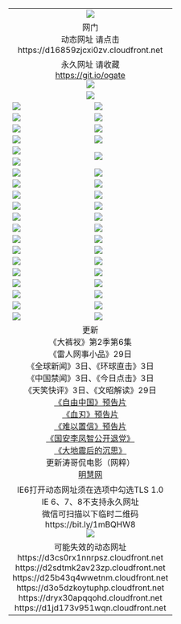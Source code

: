 ﻿<table>
  <tr></tr>
  <tr><td colspan=2 align=center><img src="https://cloud.githubusercontent.com/assets/11880933/13434984/f430fae2-e012-11e5-814f-c2df1e82b247.jpg" /></td></tr>
  <tr><td colspan=2 align=center>网门<br>动态网址 请点击
<br>https://d16859zjcxi0zv.cloudfront.net
    </td>
  </tr>
  <tr>
    <td colspan=2 align=center>永久网址 请收藏<br/><a href="https://git.io/ogate" target="_blank">https://git.io/ogate</a><br/><a href="https://d16859zjcxi0zv.cloudfront.net/Up/0WMGDL2.png" target="_blank"><img src="https://d16859zjcxi0zv.cloudfront.net/Up/0WMGD2.png"/></a></td>
    <!--td align=center>临时网址 微信用<br/><a href="https://bit.ly/1mBQHW8" target="_blank">https://bit.ly/1mBQHW8</a><br/><a href="https://d16859zjcxi0zv.cloudfront.net/Up/0WMGDL3.png" target="_blank"><img src="https://d16859zjcxi0zv.cloudfront.net/Up/0WMGD3.png"/></a></td-->
  </tr>
  <tr>
    <td colspan=2 align=center><a href="https://d16859zjcxi0zv.cloudfront.net/ogUP.aspx?name=0oGate.apk" target="_blank"><img src="https://d16859zjcxi0zv.cloudfront.net/Up/0WMAZ.jpg" /></a></td>
  </tr>
  <tr>
    <td><a href="https://d16859zjcxi0zv.cloudfront.net/ogNice.aspx" target="_blank"><img src="https://d16859zjcxi0zv.cloudfront.net/Up/0WCYY.jpg" /></a></td>
    <td><a href="https://d16859zjcxi0zv.cloudfront.net/onCO.aspx?ob=600%E4%BA%8B%E7%89%A9&op=%E5%A2%9E%E5%88%A0%E6%94%B9&args=WH1~%23%E7%B1%BB%E5%9E%8B6%E6%96%B0%E9%97%BB%7c%23%E7%B1%BB%E5%9E%8B6%E8%AF%84%E8%AE%BA&mode=" target="_blank"><img src="https://d16859zjcxi0zv.cloudfront.net/Up/0WZTT.jpg" /></a></td> 
  </tr>
  <tr>
    <td><a href="https://d16859zjcxi0zv.cloudfront.net/ogDY.aspx" target="_blank"><img src="https://d16859zjcxi0zv.cloudfront.net/Up/0FK.jpg" /></a></td>
    <td><a href="https://d16859zjcxi0zv.cloudfront.net/ogST.aspx" target="_blank"><img src="https://d16859zjcxi0zv.cloudfront.net/Up/0ST.jpg" /></a></td> 
  </tr>
  <tr>
    <!--td rowspan=2><a href="https://d16859zjcxi0zv.cloudfront.net/ogUP.aspx?name=WJ.mp4&count=T:1,480P:1" target="_blank"><img src="https://d16859zjcxi0zv.cloudfront.net/Up/WJ.jpg" /></a></td-->
    <td><a href="https://d16859zjcxi0zv.cloudfront.net/ogUP.aspx?name=11DKC.mp4&count=T:2,2:6,1:16" target="_blank"><img src="https://d16859zjcxi0zv.cloudfront.net/Up/11DKC.jpg" /></a></td> 
    <td><div><a href="https://d16859zjcxi0zv.cloudfront.net/ogUP.aspx?name=LRWS.mp4&count=7B:8,6B:44,5A:10,5B:35,4A:14,4B:19,3A:10,3B:26,2A:16,2B:21,1A:23,1B:29&current=7B:8" target="_blank"><img src="https://d16859zjcxi0zv.cloudfront.net/Up/LRWS.jpg" /></a></td>
   </tr>
  <tr>
    <td><a href="https://d16859zjcxi0zv.cloudfront.net/ogUP.aspx?name=LRSH.mp4&count=W:13,2:10" target="_blank"><img src="https://d16859zjcxi0zv.cloudfront.net/Up/LRSH.jpg" /></a></td>
    <td><a href="https://d16859zjcxi0zv.cloudfront.net/ogUP.aspx?name=BYWXY.mp4" target="_blank"><img src="https://d16859zjcxi0zv.cloudfront.net/Up/BYWXY.jpg" /></a></td>
  </tr>
  <tr>
    <td><a href="https://d16859zjcxi0zv.cloudfront.net/ogUP.aspx?name=JQR.mp4&count=2" target="_blank"><img src="https://d16859zjcxi0zv.cloudfront.net/Up/JQR.jpg" /></a></td>   
    <td rowspan=2><a href="https://d16859zjcxi0zv.cloudfront.net/ogUP.aspx?name=JP.mp4&count=9" target="_blank"><img src="https://d16859zjcxi0zv.cloudfront.net/Up/JP.jpg" /></td>
  </tr>
  <tr>
    <td><a href="https://d16859zjcxi0zv.cloudfront.net/ogUP.aspx?name=WH.mp4" target="_blank"><img src="https://d16859zjcxi0zv.cloudfront.net/Up/WH.jpg" /></a></td>
  </tr>
  <tr>
    <td><a href="https://d16859zjcxi0zv.cloudfront.net/ogUP.aspx?name=SSZJ.mp4&count=SP:6,480P:8" target="_blank"><img src="https://d16859zjcxi0zv.cloudfront.net/Up/SSZJ.jpg" /></a></td>
    <td><a href="https://d16859zjcxi0zv.cloudfront.net/ogUP.aspx?name=ZY.mp4&count=2015:16" target="_blank"><img src="https://d16859zjcxi0zv.cloudfront.net/Up/ZY.jpg" /></a</td>
  </tr>
  <tr>
    <td><a href="https://d16859zjcxi0zv.cloudfront.net/ogUP.aspx?name=XTFY.mp4&count=B:2,A:24" target="_blank"><img src="https://d16859zjcxi0zv.cloudfront.net/Up/XTFY.jpg" /></a></td>
    <td><a href="https://d16859zjcxi0zv.cloudfront.net/ogUP.aspx?name=1XQK.mp4&count=13" target="_blank"><img src="https://d16859zjcxi0zv.cloudfront.net/Up/1XQK.jpg" /></a</td>
  </tr>
  <tr>
    <td><a href="https://d16859zjcxi0zv.cloudfront.net/ogUP.aspx?name=1LYF.mp4&count=2" target="_blank"><img src="https://d16859zjcxi0zv.cloudfront.net/Up/1LYF0.jpg" /></a></td>
    <td><a href="https://d16859zjcxi0zv.cloudfront.net/ogUP.aspx?name=1ZGC.mp4&count=6" target="_blank"><img src="https://d16859zjcxi0zv.cloudfront.net/Up/1ZGC0.jpg" /></a></td>
  </tr>
  <tr>
    <td><a href="https://d16859zjcxi0zv.cloudfront.net/ogUP.aspx?name=1ZKM.mp4&count=3&current=3" target="_blank"><img src="https://d16859zjcxi0zv.cloudfront.net/Up/1ZKM0.jpg" /></a></td>  
    <td><a href="https://d16859zjcxi0zv.cloudfront.net/ogUP.aspx?name=1WWY.mp4&count=6&current=6" target="_blank"><img src="https://d16859zjcxi0zv.cloudfront.net/Up/1WWY0.jpg" /></a></td>
  </tr>
  <tr>
    <td><a href="https://d16859zjcxi0zv.cloudfront.net/ogUP.aspx?name=10JGY.mp4&count=3" target="_blank"><img src="https://d16859zjcxi0zv.cloudfront.net/Up/10JGY0.jpg" /></a></td>
    <td><a href="https://d16859zjcxi0zv.cloudfront.net/ogUP.aspx?name=10CYS.mp4&count=2" target="_blank"><img src="https://d16859zjcxi0zv.cloudfront.net/Up/10CYS0.jpg" /></a></td>
  </tr>
  <tr>
    <td><a href="https://d16859zjcxi0zv.cloudfront.net/ogUP.aspx?name=4SQQ.mp4&count=201603:3,201602:20,201601:21&current=201603:2" target="_blank"><img src="https://d16859zjcxi0zv.cloudfront.net/Up/4SQQ0.jpg"/></a></td>
    <td><a href="https://d16859zjcxi0zv.cloudfront.net/ogUP.aspx?name=4SHQ.mp4&count=201603:3,201602:27,201601:28&current=201603:3" target="_blank"><img src="https://d16859zjcxi0zv.cloudfront.net/Up/4SHQ0.jpg"/></a></td>
  </tr>
  <tr>
    <td><a href="https://d16859zjcxi0zv.cloudfront.net/ogUP.aspx?name=4SZG.mp4&count=201603:3,201602:21,201601:23&current=201603:2" target="_blank"><img src="https://d16859zjcxi0zv.cloudfront.net/Up/4SZG0.jpg"/></a></td>
    <td><a href="https://d16859zjcxi0zv.cloudfront.net/ogUP.aspx?name=4SDJ.mp4&count=201603A:3,201603B:3,201602A:24,201602B:7,201601A:48,201601B:6&current=201603A:2" target="_blank"><img src="https://d16859zjcxi0zv.cloudfront.net/Up/4SDJ0.jpg"/></a></td>
  </tr>
  <tr>
    <td><a href="https://d16859zjcxi0zv.cloudfront.net/ogUP.aspx?name=4CTX.mp4&count=201602:4,201601:4&current=201602:4" target="_blank"><img src="https://d16859zjcxi0zv.cloudfront.net/Up/4CTX0.jpg"/></a></td>
    <td><a href="https://d16859zjcxi0zv.cloudfront.net/ogUP.aspx?name=4CWZ.mp4&count=201602:4,201601:4&current=201602:4" target="_blank"><img src="https://d16859zjcxi0zv.cloudfront.net/Up/4CWZ0.jpg"/></a></td>
  </tr>
  <tr>
    <td><a href="https://d16859zjcxi0zv.cloudfront.net/onUP.aspx?name=https://dwsfx5awq5vcc.cloudfront.net/" target="_blank"><img src="https://d16859zjcxi0zv.cloudfront.net/Up/0DTW.jpg"/></a></td>
    <td><a href="https://d16859zjcxi0zv.cloudfront.net/onUP.aspx?name=https://d240ns8up8earz.cloudfront.net/acenter/" target="_blank"><img src="https://d16859zjcxi0zv.cloudfront.net/Up/0TDW.jpg" /></a></td>
  </tr>
  <tr>
    <td><a href="https://d16859zjcxi0zv.cloudfront.net/onUP.aspx?name=https://d4508d6vomz2p.cloudfront.net/gb/nsc413.htm" target="_blank"><img src="https://d16859zjcxi0zv.cloudfront.net/Up/0DJY.jpg" /></a></td>
    <td><a href="https://d16859zjcxi0zv.cloudfront.net/onUP.aspx?name=https://d3bxwq7vzudb5l.cloudfront.net/xtr/gb/prog204.html" target="_blank"><img src="https://d16859zjcxi0zv.cloudfront.net/Up/0XTR.jpg" /></a></td>
  </tr>
  <tr>
    <td><a href="https://d16859zjcxi0zv.cloudfront.net/onUP.aspx?name=https://d3aj00iefsmfgc.cloudfront.net/" target="_blank"><img src="https://d16859zjcxi0zv.cloudfront.net/Up/0MHW.jpg" /></a></td>
    <td><a href="https://d16859zjcxi0zv.cloudfront.net/onUP.aspx?name=https://d1lcj91uv80klr.cloudfront.net/" target="_blank"><img src="https://d16859zjcxi0zv.cloudfront.net/Up/0ZJW.jpg" /></a></td>
  </tr>
  <tr>
    <td><a href="https://d16859zjcxi0zv.cloudfront.net/ogUP.aspx?name=0FG.zip" target="_blank"><img src="https://d16859zjcxi0zv.cloudfront.net/Up/0FG.jpg" /></a></td>
    <td><a href="https://d16859zjcxi0zv.cloudfront.net/ogUP.aspx?name=0FGA.apk" target="_blank"><img src="https://d16859zjcxi0zv.cloudfront.net/Up/0FGA.jpg" /></a></td>
  </tr>
  <tr>
    <td><a href="https://d16859zjcxi0zv.cloudfront.net/ogUP.aspx?name=0U.zip" target="_blank"><img src="https://d16859zjcxi0zv.cloudfront.net/Up/0U.jpg" /></a></td>
    <td><a href="https://d16859zjcxi0zv.cloudfront.net/ogUP.aspx?name=0UA.apk" target="_blank"><img src="https://d16859zjcxi0zv.cloudfront.net/Up/0UA.jpg" /></a></td>
  </tr>
  <tr>
    <td><a href="https://d16859zjcxi0zv.cloudfront.net/ogUP.aspx?name=0iPPOTV.zip" target="_blank"><img src="https://d16859zjcxi0zv.cloudfront.net/Up/0iPPOTV.jpg" /></a></td>
    <td><a href="https://d16859zjcxi0zv.cloudfront.net/ogUP.aspx?name=0iNTD.apk" target="_blank"><img src="https://d16859zjcxi0zv.cloudfront.net/Up/0iNTD.jpg" /></a></td>
  </tr>
  <tr>
    <td colspan=2 align=center>更新<br>
      《大裤衩》第2季第6集<br>
      《雷人网事小品》29日<br>
      《全球新闻》3日、《环球直击》3日<br>
      《中国禁闻》3日、《今日点击》3日<br>
      《天笑快评》3日、《文昭解读》29日<br>
      <a href="https://d16859zjcxi0zv.cloudfront.net/ogUP.aspx?name=11ZYZG0.mp4" target="_blank">《自由中国》预告片</a><br>
      <a href="https://d16859zjcxi0zv.cloudfront.net/ogUP.aspx?name=11XR.mp4" target="_blank">《血刃》预告片</a><br>
      <a href="https://d16859zjcxi0zv.cloudfront.net/ogUP.aspx?name=11NYZX.mp4&count=2" target="_blank">《难以置信》预告片</a><br>
      <a href="https://d16859zjcxi0zv.cloudfront.net/ogUP.aspx?name=4LFZ.mp4" target="_blank">《国安李凤智公开退党》</a><br>
      <a href="https://d16859zjcxi0zv.cloudfront.net/ogUP.aspx?name=4DDZHDCS.mp4" target="_blank">《大地震后的沉思》</a><br>
      更新涛哥侃电影（网粹）<br>
      <a href="https://d16859zjcxi0zv.cloudfront.net/onUP.aspx?name=https://www.minghui.org/" target="_blank">明慧网</a></td>
    </td>
  </tr>
  <tr>
    <td colspan=2 align=center>IE6打开动态网址须在选项中勾选TLS 1.0<br/>IE 6、7、8不支持永久网址<br/>
      微信可扫描以下临时二维码<br/>https://bit.ly/1mBQHW8<br/><a href="https://d16859zjcxi0zv.cloudfront.net/Up/0WMGDL3.png" target="_blank"><img src="https://d16859zjcxi0zv.cloudfront.net/Up/0WMGD3.png"/></a><br>
  </tr>
  <tr>
    <td colspan=2 align=center>可能失效的动态网址
<br>https://d3cs0rx1nnrpsz.cloudfront.net
<br>https://d2sdtmk2av23zp.cloudfront.net
<br>https://d25b43q4wwetnm.cloudfront.net
<br>https://d3o5dzkoytuphp.cloudfront.net
<br>https://dryx30apqqohd.cloudfront.net
<br>https://d1jd173v951wqn.cloudfront.net
    </td>
  </tr>
</table>
